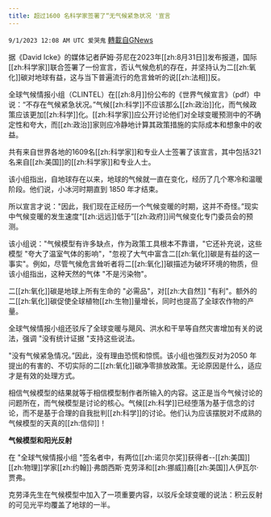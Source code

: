 ```yaml
---
title: 超过1600 名科学家签署了“无气候紧急状况 '宣言
---
```

`9/1/2023 12:08 AM UTC 爱哭鬼` [轉載自GNews](https://gnews.org/articles/1628213)


据《David Icke》的媒体记者萨姆·芬尼在2023年[[zh:8月31日]]发布报道，国际[[zh:科学家]]联合签署了一份宣言，否认气候危机的存在，并坚持认为二[[zh:氧化]]碳对地球有益，这与当下普遍流行的危言耸听的说[[zh:法相]]反。

  
全球气候情报小组（CLINTEL）在[[zh:8月]]份公布的《世界气候宣言》（pdf）中说：“不存在气候紧急状况。”气候[[zh:科学]]不应该那么[[zh:政治]]化，而气候政策应该更加[[zh:科学]]化。[[zh:科学家]]应公开讨论他们对全球变暖预测中的不确定性和夸大，而[[zh:政治]]家则应冷静地计算其政策措施的实际成本和想象中的收益。

 
共有来自世界各地的1609名[[zh:科学家]]和专业人士签署了该宣言，其中包括321名来自[[zh:美国]]的[[zh:科学家]]和专业人士。


该小组指出，自地球存在以来，地球的气候就一直在变化，经历了几个寒冷和温暖阶段。他们说，小冰河时期直到 1850 年才结束。

  
所以宣言才说："因此，我们现在正经历一个气候变暖的时期，这并不奇怪。”现实中气候变暖的发生速度“[[zh:远远]]低于”[[zh:政府]]间气候变化专门委员会的预测。

  
该小组说："气候模型有许多缺点，作为政策工具根本不靠谱，"它还补充说，这些模型 "夸大了温室气体的影响"，"忽视了大气中富含二[[zh:氧化]]碳是有益的这一事实"。例如，尽管气候危言耸听者将二[[zh:氧化]]碳描述为破坏环境的物质，但该小组指出，这种天然的气体 "不是污染物"。


二[[zh:氧化]]碳是地球上所有生命的 "必需品"，对[[zh:大自然]] "有利"。额外的二[[zh:氧化]]碳促使全球植物[[zh:生物]]量增长，同时也提高了全球农作物的产量。

  
全球气候情报小组还驳斥了全球变暖与飓风、洪水和干旱等自然灾害增加有关的说法，强调 "没有统计证据 "支持这些说法。

  
"没有气候紧急情况。”因此，没有理由恐慌和惊慌。该小组也强烈反对为2050 年提出的有害的、不切实际的二[[zh:氧化]]碳净零排放政策。无论原因是什么，适应才是有效的处理方式。

  
相信气候模型的结果就等于相信模型制作者所输入的内容。这正是当今气候讨论的问题所在，而气候模型是讨论的核心。气候[[zh:科学]]已经堕落为基于信念的讨论，而不是基于合理的自我批判[[zh:科学]]的讨论。他们认为应该摆脱对不成熟的气候模型的天真的[[zh:信仰]]！

  
**气候模型和阳光反射**

  
在 "全球气候情报小组 "签名者中，有两位[[zh:诺贝尔奖]]获得者\--[[zh:美国]][[zh:物理]]学家[[zh:约翰]]·弗朗西斯·克劳泽和[[zh:挪威]]裔[[zh:美国]]人伊瓦尔·贾弗。

  
克劳泽先生在气候模型中加入了一项重要内容，以驳斥全球变暖的说法：积云反射的可见光平均覆盖了地球的一半。
